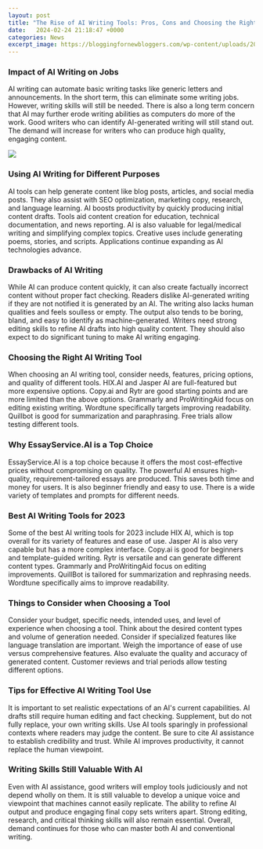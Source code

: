 ```yaml
---
layout: post
title: "The Rise of AI Writing Tools: Pros, Cons and Choosing the Right One For You"
date:   2024-02-24 21:18:47 +0000
categories: News
excerpt_image: https://bloggingfornewbloggers.com/wp-content/uploads/2022/08/Pros-and-cons-of-AI-writing-tools-p.jpg
---
```

### Impact of AI Writing on Jobs 
AI writing can automate basic writing tasks like generic letters and announcements. In the short term, this can eliminate some writing jobs. However, writing skills will still be needed. There is also a long term concern that AI may further erode writing abilities as computers do more of the work. Good writers who can identify AI-generated writing will still stand out. The demand will increase for writers who can produce high quality, engaging content.

![](https://bloggingfornewbloggers.com/wp-content/uploads/2022/08/Pros-and-cons-of-AI-writing-tools-p.jpg)
### Using AI Writing for Different Purposes
AI tools can help generate content like blog posts, articles, and social media posts. They also assist with SEO optimization, marketing copy, research, and language learning. AI boosts productivity by quickly producing initial content drafts. Tools aid content creation for education, technical documentation, and news reporting. AI is also valuable for legal/medical writing and simplifying complex topics. Creative uses include generating poems, stories, and scripts. Applications continue expanding as AI technologies advance.  
### Drawbacks of AI Writing  
While AI can produce content quickly, it can also create factually incorrect content without proper fact checking. Readers dislike AI-generated writing if they are not notified it is generated by an AI. The writing also lacks human qualities and feels soulless or empty. The output also tends to be boring, bland, and easy to identify as machine-generated. Writers need strong editing skills to refine AI drafts into high quality content. They should also expect to do significant tuning to make AI writing engaging.
### Choosing the Right AI Writing Tool
When choosing an AI writing tool, consider needs, features, pricing options, and quality of different tools. HIX.AI and Jasper AI are full-featured but more expensive options. Copy.ai and Rytr are good starting points and are more limited than the above options. Grammarly and ProWritingAid focus on editing existing writing. Wordtune specifically targets improving readability. Quillbot is good for summarization and paraphrasing. Free trials allow testing different tools.
### Why EssayService.AI is a Top Choice 
EssayService.AI is a top choice because it offers the most cost-effective prices without compromising on quality. The powerful AI ensures high-quality, requirement-tailored essays are produced. This saves both time and money for users. It is also beginner friendly and easy to use. There is a wide variety of templates and prompts for different needs. 
### Best AI Writing Tools for 2023
Some of the best AI writing tools for 2023 include HIX AI, which is top overall for its variety of features and ease of use. Jasper AI is also very capable but has a more complex interface. Copy.ai is good for beginners and template-guided writing. Rytr is versatile and can generate different content types. Grammarly and ProWritingAid focus on editing improvements. QuillBot is tailored for summarization and rephrasing needs. Wordtune specifically aims to improve readability.
### Things to Consider when Choosing a Tool
Consider your budget, specific needs, intended uses, and level of experience when choosing a tool. Think about the desired content types and volume of generation needed. Consider if specialized features like language translation are important. Weigh the importance of ease of use versus comprehensive features. Also evaluate the quality and accuracy of generated content. Customer reviews and trial periods allow testing different options.
### Tips for Effective AI Writing Tool Use
It is important to set realistic expectations of an AI's current capabilities. AI drafts still require human editing and fact checking. Supplement, but do not fully replace, your own writing skills. Use AI tools sparingly in professional contexts where readers may judge the content. Be sure to cite AI assistance to establish credibility and trust. While AI improves productivity, it cannot replace the human viewpoint. 
### Writing Skills Still Valuable With AI
Even with AI assistance, good writers will employ tools judiciously and not depend wholly on them. It is still valuable to develop a unique voice and viewpoint that machines cannot easily replicate. The ability to refine AI output and produce engaging final copy sets writers apart. Strong editing, research, and critical thinking skills will also remain essential. Overall, demand continues for those who can master both AI and conventional writing.